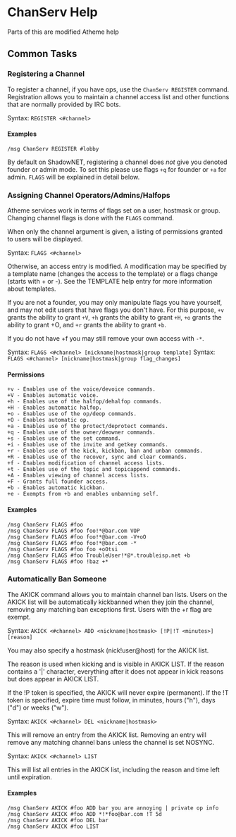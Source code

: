 # ChanServ Help

Parts of this are modified Atheme help

## Common Tasks

### Registering a Channel

To register a channel, if you have ops, use the `ChanServ REGISTER` command.
Registration allows you to maintain a channel access list
and other functions that are normally
provided by IRC bots.

Syntax: `REGISTER <#channel>`

#### Examples

    /msg ChanServ REGISTER #lobby

By default on ShadowNET, registering a channel does *not* give you denoted founder
or admin mode. To set this please use flags `+q` for founder or `+a` for admin.
`FLAGS` will be explained in detail below.

### Assigning Channel Operators/Admins/Halfops

Atheme services work in terms of flags set on a user, hostmask or group. Changing
channel flags is done with the `FLAGS` command.

When only the channel argument is given, a listing of
permissions granted to users will be displayed.

Syntax: `FLAGS <#channel>`

Otherwise, an access entry is modified. A modification may be
specified by a template name (changes the access to the
template) or a flags change (starts with + or -). See the
TEMPLATE help entry for more information about templates.

If you are not a founder, you may only manipulate flags you
have yourself, and may not edit users that have flags you
don't have. For this purpose, `+v` grants the ability to grant
`+V`, `+h` grants the ability to grant `+H`, `+o` grants the ability
to grant +O, and `+r` grants the ability to grant `+b`.

If you do not have +f you may still remove your own access
with `-*`.

Syntax: `FLAGS <#channel> [nickname|hostmask|group template]`
Syntax: `FLAGS <#channel> [nickname|hostmask|group flag_changes]`

#### Permissions

    +v - Enables use of the voice/devoice commands.
    +V - Enables automatic voice.
    +h - Enables use of the halfop/dehalfop commands.
    +H - Enables automatic halfop.
    +o - Enables use of the op/deop commands.
    +O - Enables automatic op.
    +a - Enables use of the protect/deprotect commands.
    +q - Enables use of the owner/deowner commands.
    +s - Enables use of the set command.
    +i - Enables use of the invite and getkey commands.
    +r - Enables use of the kick, kickban, ban and unban commands.
    +R - Enables use of the recover, sync and clear commands.
    +f - Enables modification of channel access lists.
    +t - Enables use of the topic and topicappend commands.
    +A - Enables viewing of channel access lists.
    +F - Grants full founder access.
    +b - Enables automatic kickban.
    +e - Exempts from +b and enables unbanning self.

#### Examples

    /msg ChanServ FLAGS #foo
    /msg ChanServ FLAGS #foo foo!*@bar.com VOP
    /msg ChanServ FLAGS #foo foo!*@bar.com -V+oO
    /msg ChanServ FLAGS #foo foo!*@bar.com -*
    /msg ChanServ FLAGS #foo foo +oOtsi
    /msg ChanServ FLAGS #foo TroubleUser!*@*.troubleisp.net +b
    /msg ChanServ FLAGS #foo !baz +*

### Automatically Ban Someone

The AKICK command allows you to maintain channel
ban lists.  Users on the AKICK list will be
automatically kickbanned when they join the channel,
removing any matching ban exceptions first. Users
with the +r flag are exempt.

Syntax: `AKICK <#channel> ADD <nickname|hostmask> [!P|!T <minutes>] [reason]`

You may also specify a hostmask (nick!user@host)
for the AKICK list.

The reason is used when kicking and is visible in
AKICK LIST. If the reason contains a '|' character,
everything after it does not appear in kick reasons
but does appear in AKICK LIST.

If the !P token is specified, the AKICK will never
expire (permanent). If the !T token is specified, expire
time must follow, in minutes, hours ("h"), days ("d")
or weeks ("w").

Syntax: `AKICK <#channel> DEL <nickname|hostmask>`

This will remove an entry from the AKICK list. Removing
an entry will remove any matching channel bans unless the
channel is set NOSYNC.

Syntax: `AKICK <#channel> LIST`

This will list all entries in the AKICK list, including
the reason and time left until expiration.

#### Examples

    /msg ChanServ AKICK #foo ADD bar you are annoying | private op info
    /msg ChanServ AKICK #foo ADD *!*foo@bar.com !T 5d
    /msg ChanServ AKICK #foo DEL bar
    /msg ChanServ AKICK #foo LIST

